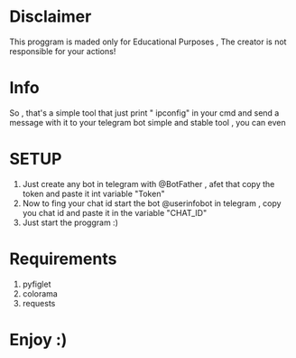 # Disclaimer 
This proggram is maded only for Educational Purposes , The creator is not responsible for your actions!
# Info 
So , that's a simple tool that just print " ipconfig" in your cmd and send a message with it to your telegram bot
simple and stable tool , you can even

# SETUP
1) Just create any bot in telegram with @BotFather , afet that copy the token and paste it int variable "Token"
2) Now to fing your chat id start the bot @userinfobot in telegram , copy you chat id and paste it in the variable "CHAT_ID"
3) Just start the proggram :)

# Requirements 
1) pyfiglet
2) colorama
3) requests

# Enjoy :)
